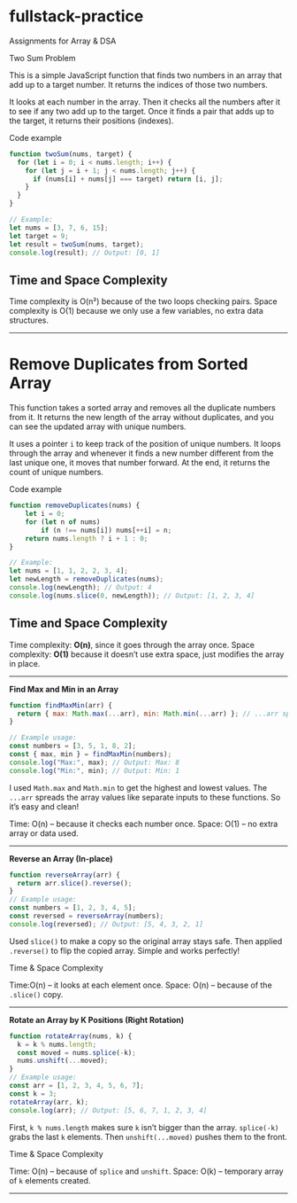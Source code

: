 # fullstack-practice
Assignments for Array &amp; DSA

Two Sum Problem

This is a simple JavaScript function that finds two numbers in an array that add up to a target number. It returns the indices of those two numbers.

It looks at each number in the array.
Then it checks all the numbers after it to see if any two add up to the target.
Once it finds a pair that adds up to the target, it returns their positions (indexes).

Code example

```js
function twoSum(nums, target) {
  for (let i = 0; i < nums.length; i++) {
    for (let j = i + 1; j < nums.length; j++) {
      if (nums[i] + nums[j] === target) return [i, j];
    }
  }
}

// Example:
let nums = [3, 7, 6, 15];
let target = 9;
let result = twoSum(nums, target);
console.log(result); // Output: [0, 1]
```

## Time and Space Complexity

Time complexity is O(n²) because of the two loops checking pairs.
Space complexity is O(1) because we only use a few variables, no extra data structures.

--------------------------------------------------------------------------------------------------------------------------------------------------------------

# Remove Duplicates from Sorted Array

This function takes a sorted array and removes all the duplicate numbers from it. It returns the new length of the array without duplicates, and you can see the updated array with unique numbers.

It uses a pointer `i` to keep track of the position of unique numbers.
It loops through the array and whenever it finds a new number different from the last unique one, it moves that number forward.
At the end, it returns the count of unique numbers.

Code example

```js
function removeDuplicates(nums) {
    let i = 0;
    for (let n of nums)
        if (n !== nums[i]) nums[++i] = n;
    return nums.length ? i + 1 : 0;
}

// Example:
let nums = [1, 1, 2, 2, 3, 4];
let newLength = removeDuplicates(nums);
console.log(newLength); // Output: 4
console.log(nums.slice(0, newLength)); // Output: [1, 2, 3, 4]
```

## Time and Space Complexity

Time complexity: **O(n)**, since it goes through the array once.
Space complexity: **O(1)** because it doesn’t use extra space, just modifies the array in place.

--------------------------------------------------------------------------------------------------------------------------------------------------------------

**Find Max and Min in an Array**

```js
function findMaxMin(arr) {
  return { max: Math.max(...arr), min: Math.min(...arr) }; // ...arr spreads the array elements as arguments to Math.max and Math.min
}

// Example usage:
const numbers = [3, 5, 1, 8, 2];
const { max, min } = findMaxMin(numbers);
console.log("Max:", max); // Output: Max: 8
console.log("Min:", min); // Output: Min: 1
```
I used `Math.max` and `Math.min` to get the highest and lowest values.
The `...arr` spreads the array values like separate inputs to these functions.
So it’s easy and clean!

Time: O(n) – because it checks each number once.
Space: O(1) – no extra array or data used.

--------------------------------------------------------------------------------------------------------------------------------------------------------------

**Reverse an Array (In-place)**

```javascript
function reverseArray(arr) {
  return arr.slice().reverse();
}
// Example usage:
const numbers = [1, 2, 3, 4, 5];
const reversed = reverseArray(numbers);
console.log(reversed); // Output: [5, 4, 3, 2, 1]
```

Used `slice()` to make a copy so the original array stays safe.
Then applied `.reverse()` to flip the copied array.
Simple and works perfectly!

Time & Space Complexity

Time:O(n) – it looks at each element once.
Space: O(n) – because of the `.slice()` copy.

--------------------------------------------------------------------------------------------------------------------------------------------------------------


**Rotate an Array by K Positions (Right Rotation)**

```js
function rotateArray(nums, k) {
  k = k % nums.length;
  const moved = nums.splice(-k);
  nums.unshift(...moved);
}
// Example usage:
const arr = [1, 2, 3, 4, 5, 6, 7];
const k = 3;
rotateArray(arr, k);
console.log(arr); // Output: [5, 6, 7, 1, 2, 3, 4]
```

First, `k % nums.length` makes sure `k` isn’t bigger than the array.
`splice(-k)` grabs the last `k` elements.
Then `unshift(...moved)` pushes them to the front.

Time & Space Complexity

Time: O(n) – because of `splice` and `unshift`.
Space: O(k) – temporary array of `k` elements created.

--------------------------------------------------------------------------------------------------------------------------------------------------------------































































